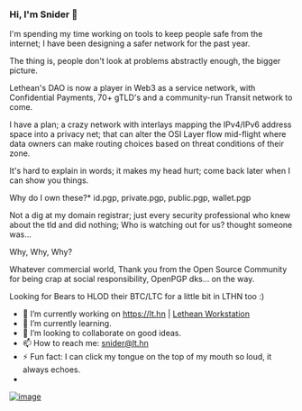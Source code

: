 ### Hi, I'm Snider 👋

I'm spending my time working on tools to keep people safe from the internet; I have been designing a safer network for the past year.

The thing is, people don't look at problems abstractly enough, the bigger picture.

Lethean's DAO is now a player in Web3 as a service network, with Confidential Payments, 70+ gTLD's and a community-run Transit network to come. 

I have a plan; a crazy network with interlays mapping the IPv4/IPv6 address space into a privacy net; that can alter the OSI Layer flow mid-flight where data owners can make routing choices based on threat conditions of their zone.

It's hard to explain in words; it makes my head hurt; come back later when I can show you things.

Why do I own these?* id.pgp, private.pgp, public.pgp, wallet.pgp

Not a dig at my domain registrar; just every security professional who knew about the tld and did nothing; Who is watching out for us? thought someone was...

Why, Why, Why? 

Whatever commercial world, Thank you from the Open Source Community for being crap at social responsibility, OpenPGP dks... on the way.

Looking for Bears to HLOD their BTC/LTC for a little bit in LTHN too :)

- 🔭 I’m currently working on https://lt.hn | [Lethean Workstation](https://github.com/letheanVPN/Workstation#readme)
- 🌱 I’m currently learning.
- 👯 I’m looking to collaborate on good ideas.
- 📫 How to reach me: snider@lt.hn
- ⚡ Fun fact: I can click my tongue on the top of my mouth so loud, it always echoes.
- 
[![image](https://user-images.githubusercontent.com/631881/147549092-9f7bb925-fe8f-45aa-9790-ae2d8619dcd3.png)](https://profile.codersrank.io/user/snider)


